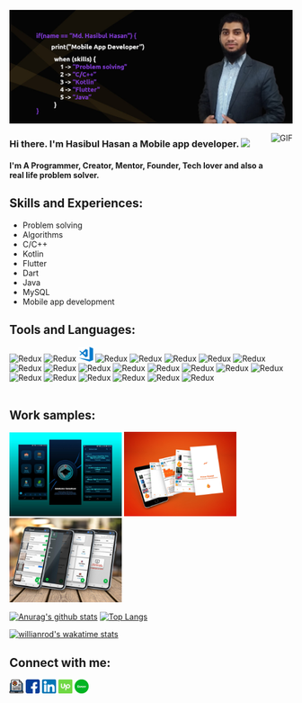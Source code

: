 
![Mobile app development](https://raw.githubusercontent.com/Shuvo1260/shuvo1260/main/images/banner.jpg)

<img align="right" alt="GIF" src="https://www.touchmediaads.com/myimg/b1.3.gif" height="300"/>

### Hi there. I'm Hasibul Hasan a Mobile app developer. <img src="https://media.giphy.com/media/hvRJCLFzcasrR4ia7z/giphy.gif" width="25px">
#### I'm A Programmer, Creator, Mentor, Founder, Tech lover and also a real life problem solver.
<!-- 
My hobby is art, travel and crafty. I am also a food lover. Eating delicious foods and trying to cook new foods is another hidden hobby. I love to feel and enjoy every moment of my life. All the time I try to learn from others' lives and their mistakes because I feel life is not so big that I will always learn from my mistakes. I don't have so many achievements but I have a bundle of experiences to make my life better and happy. I also love to share my knowledge and experiences with others so they don't make the same mistakes that I have done.😄 -->

## Skills and Experiences:
* Problem solving
* Algorithms
* C/C++
* Kotlin
* Flutter
* Dart
* Java
* MySQL
* Mobile app development

## Tools and Languages:
<img src="https://github.com/tomchen/stack-icons/blob/master/logos/android-icon.svg" alt="Redux" width="21px" height="21px" />
<img src="https://github.com/tomchen/stack-icons/blob/master/logos/intellij-idea.svg" alt="Redux" width="21px" height="21px" />
<img alt="Visual Studio Code" width="26px" src="https://raw.githubusercontent.com/github/explore/80688e429a7d4ef2fca1e82350fe8e3517d3494d/topics/visual-studio-code/visual-studio-code.png" />
<img src="https://github.com/tomchen/stack-icons/blob/master/logos/github-octocat.svg" alt="Redux" width="21px" height="21px" />
<img src="https://github.com/tomchen/stack-icons/blob/master/logos/c.svg" alt="Redux" width="21px" height="21px" />
<img src="https://github.com/tomchen/stack-icons/blob/master/logos/c-plusplus.svg" alt="Redux" width="21px" height="21px" />
<img src="https://github.com/tomchen/stack-icons/blob/master/logos/kotlin.svg" alt="Redux" width="21px" height="21px" />
<img src="https://github.com/tomchen/stack-icons/blob/master/logos/java.svg" alt="Redux" width="21px" height="21px" />
<img src="https://github.com/tomchen/stack-icons/blob/master/logos/flutter.svg" alt="Redux" width="21px" height="21px" />
<img src="https://github.com/tomchen/stack-icons/blob/master/logos/dart.svg" alt="Redux" width="21px" height="21px" />
<img src="https://github.com/tomchen/stack-icons/blob/master/logos/html-5.svg" alt="Redux" width="21px" height="21px" />
<img src="https://github.com/tomchen/stack-icons/blob/master/logos/css-3.svg" alt="Redux" width="21px" height="21px" />
<img src="https://github.com/tomchen/stack-icons/blob/master/logos/javascript.svg" alt="Redux" width="21px" height="21px" />
<img src="https://github.com/tomchen/stack-icons/blob/master/logos/php.svg" alt="Redux" width="21px" height="21px" />
<img src="https://github.com/tomchen/stack-icons/blob/master/logos/mysql.svg" alt="Redux" width="21px" height="21px" />
<img src="https://github.com/tomchen/stack-icons/blob/master/logos/sqlite.svg" alt="Redux" width="21px" height="21px" />
<img src="https://github.com/tomchen/stack-icons/blob/master/logos/firebase.svg" alt="Redux" width="21px" height="21px" />
<img src="https://github.com/tomchen/stack-icons/blob/master/logos/google-analytics.svg" alt="Redux" width="21px" height="21px" />
<img src="https://github.com/tomchen/stack-icons/blob/master/logos/admob.svg" alt="Redux" width="21px" height="21px" />
<img src="https://github.com/tomchen/stack-icons/blob/master/logos/adobe-photoshop.svg" alt="Redux" width="21px" height="21px" />
<img src="https://github.com/tomchen/stack-icons/blob/master/logos/adobe-illustrator.svg" alt="Redux" width="21px" height="21px" />
<img src="https://github.com/tomchen/stack-icons/blob/master/logos/figma.svg" alt="Redux" width="21px" height="21px" />

<br />
<br />

## Work samples:
<img src="https://raw.githubusercontent.com/Shuvo1260/shuvo1260/main/images/work-1.jpg" width="200"/> <img src="https://raw.githubusercontent.com/Shuvo1260/shuvo1260/main/images/work-2.jpg" width="200"/>  <img src="https://raw.githubusercontent.com/Shuvo1260/shuvo1260/main/images/work-3.jpg" width="200"/> 


[![Anurag's github stats](https://github-readme-stats.vercel.app/api?username=shuvo1260&count_private=true&theme=midnight-purple&hide_border=true&show_icons=true)](https://github.com/anuraghazra/github-readme-stats) [![Top Langs](https://github-readme-stats.vercel.app/api/top-langs/?username=shuvo1260&count_private=true&theme=midnight-purple&hide_border=true&show_icons=true&layout=compact&langs_count=8)](https://github.com/anuraghazra/github-readme-stats)

[![willianrod's wakatime stats](https://github-readme-stats.vercel.app/api/wakatime?username=shuvo1260&theme=midnight-purple&hide_border=true)](https://github.com/anuraghazra/github-readme-stats)


## Connect with me:
<a href="http://shuvo1260.github.io/" target="_blank"><img src="https://raw.githubusercontent.com/Shuvo1260/shuvo1260/main/images/profile.png" width="25"/></a> <a href="https://www.facebook.com/Shuvo1260" target="_blank"><img src="https://raw.githubusercontent.com/Shuvo1260/shuvo1260/main/images/facebook.png" width="25"/></a>   <a href="https://www.linkedin.com/in/iamhasibulhasan/" target="_blank"><img src="https://raw.githubusercontent.com/Shuvo1260/shuvo1260/main/images/linkedin.png" width="25"/></a>  <a href="https://www.upwork.com/freelancers/~011fc430e5dd1a8584" target="_blank"><img src="https://raw.githubusercontent.com/Shuvo1260/shuvo1260/main/images/upwork.png" width="25"/></a> <a href="https://www.fiverr.com/binaryitplanet" target="_blank"><img src="https://raw.githubusercontent.com/Shuvo1260/shuvo1260/main/images/fiverr.png" width="25"/></a>  




<!-- ![Admission Consultant](https://raw.githubusercontent.com/Shuvo1260/shuvo1260/main/images/work-1.jpg) ![Prizer Kuwait](https://raw.githubusercontent.com/Shuvo1260/shuvo1260/main/images/work-2.jpg) ![invi Kuwait](https://raw.githubusercontent.com/Shuvo1260/shuvo1260/main/images/work-3.jpg) -->
<!--
**Shuvo1260/shuvo1260** is a ✨ _special_ ✨ repository because its `README.md` (this file) appears on your GitHub profile.

Here are some ideas to get you started:

- 🔭 I’m currently working on ...
- 🌱 I’m currently learning ...
- 👯 I’m looking to collaborate on ...
- 🤔 I’m looking for help with ...
- 💬 Ask me about ...
- 📫 How to reach me: ...
- 😄 Pronouns: ...
- ⚡ Fun fact: ...
-->
